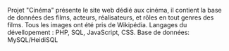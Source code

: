 Projet "Cinéma" présente le site web dédié aux cinéma, il contient la base de données des films, acteurs, réalisateurs, et rôles en tout genres des films. 
Tous les images ont été pris de Wikipédia. 
Langages du dévellopement : PHP, SQL, JavaScript, CSS.
Base de données: MySQL/HeidiSQL
